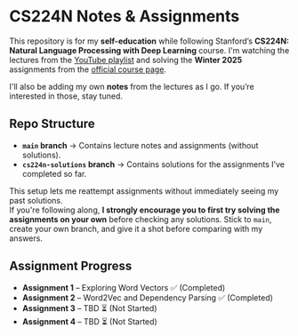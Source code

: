 # CS224N Notes & Assignments

This repository is for my **self-education** while following Stanford’s **CS224N: Natural Language Processing with Deep Learning** course. I'm watching the lectures from the [YouTube playlist](https://www.youtube.com/playlist?list=PLoROMvodv4rMFqRtEuo6SGjY4XbRIVRd4) and solving the **Winter 2025** assignments from the [official course page](https://web.stanford.edu/class/cs224n/index.html#schedule).

I'll also be adding my own **notes** from the lectures as I go. If you’re interested in those, stay tuned.

## Repo Structure
- **`main` branch** → Contains lecture notes and assignments (without solutions).
- **`cs224n-solutions` branch** → Contains solutions for the assignments I’ve completed so far.

This setup lets me reattempt assignments without immediately seeing my past solutions.  
If you're following along, **I strongly encourage you to first try solving the assignments on your own** 
before checking any solutions. Stick to `main`, create your own branch, 
and give it a shot before comparing with my answers.

## Assignment Progress
- **Assignment 1** – Exploring Word Vectors ✅ (Completed)  
- **Assignment 2** – Word2Vec and Dependency Parsing ✅ (Completed)  
- **Assignment 3** – TBD ⏳ (Not Started)  
- **Assignment 4** – TBD ⏳ (Not Started)  
